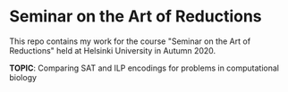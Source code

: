 # Seminar on the Art of Reductions

This repo contains my work for the course "Seminar on the Art of Reductions" held at Helsinki University in Autumn 2020.

**TOPIC**: Comparing SAT and ILP encodings for problems in computational biology
